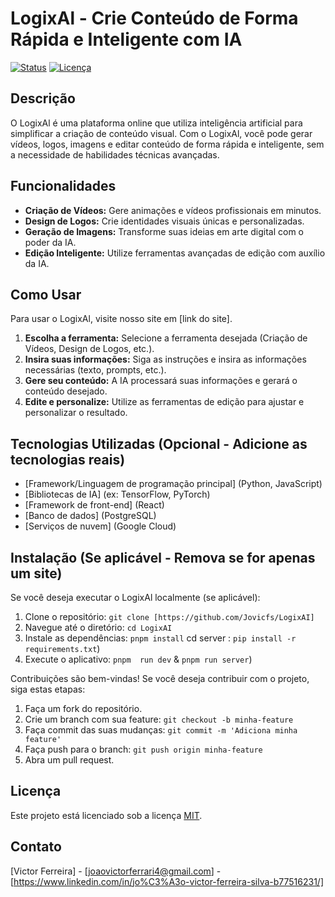 # LogixAl - Crie Conteúdo de Forma Rápida e Inteligente com IA

[![Status](https://img.shields.io/badge/status-em_desenvolvimento-orange)](https://github.com/SEU_USUARIO/SEU_REPOSITORIO)
[![Licença](https://img.shields.io/badge/license-MIT-blue)](https://opensource.org/licenses/MIT)

## Descrição

O LogixAl é uma plataforma online que utiliza inteligência artificial para simplificar a criação de conteúdo visual. Com o LogixAl, você pode gerar vídeos, logos, imagens e editar conteúdo de forma rápida e inteligente, sem a necessidade de habilidades técnicas avançadas.

## Funcionalidades

*   **Criação de Vídeos:** Gere animações e vídeos profissionais em minutos.
*   **Design de Logos:** Crie identidades visuais únicas e personalizadas.
*   **Geração de Imagens:** Transforme suas ideias em arte digital com o poder da IA.
*   **Edição Inteligente:** Utilize ferramentas avançadas de edição com auxílio da IA.

## Como Usar

Para usar o LogixAl, visite nosso site em [link do site].

1.  **Escolha a ferramenta:** Selecione a ferramenta desejada (Criação de Vídeos, Design de Logos, etc.).
2.  **Insira suas informações:** Siga as instruções e insira as informações necessárias (texto, prompts, etc.).
3.  **Gere seu conteúdo:** A IA processará suas informações e gerará o conteúdo desejado.
4.  **Edite e personalize:** Utilize as ferramentas de edição para ajustar e personalizar o resultado.

## Tecnologias Utilizadas (Opcional - Adicione as tecnologias reais)

*   [Framework/Linguagem de programação principal] (Python, JavaScript)
*   [Bibliotecas de IA] (ex: TensorFlow, PyTorch)
*   [Framework de front-end] (React)
*   [Banco de dados] (PostgreSQL)
*   [Serviços de nuvem] (Google Cloud)

## Instalação (Se aplicável - Remova se for apenas um site)

Se você deseja executar o LogixAl localmente (se aplicável):

1.  Clone o repositório: `git clone [https://github.com/Jovicfs/LogixAI]`
2.  Navegue até o diretório: `cd LogixAI`
3.  Instale as dependências: `pnpm install` cd server : `pip install -r requirements.txt`)
4.  Execute o aplicativo: `pnpm  run dev` & `pnpm run server`)

Contribuições são bem-vindas! Se você deseja contribuir com o projeto, siga estas etapas:

1.  Faça um fork do repositório.
2.  Crie um branch com sua feature: `git checkout -b minha-feature`
3.  Faça commit das suas mudanças: `git commit -m 'Adiciona minha feature'`
4.  Faça push para o branch: `git push origin minha-feature`
5.  Abra um pull request.

## Licença

Este projeto está licenciado sob a licença [MIT](https://opensource.org/licenses/MIT).

## Contato

[Victor Ferreira] - [joaovictorferrari4@gmail.com] - [https://www.linkedin.com/in/jo%C3%A3o-victor-ferreira-silva-b77516231/]

